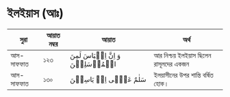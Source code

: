 # ইলইয়াস (আঃ)
|সুরা|আয়াত নম্বর|আয়াত|অর্থ|
|---|---|---|---| 
|আস-সাফফাত|১২৩|   وَ اِنَّ اِلۡیَاسَ لَمِنَ الۡمُرۡسَلِیۡنَ|আর নিশ্চয় ইলইয়াস ছিলেন রাসূলদের একজন|
|আস-সাফফাত|১৩০|    سَلٰمٌ عَلٰۤی اِلۡ یَاسِیۡنَ|ইলয়াসীনের উপর শান্তি বৰ্ষিত হোক।|
